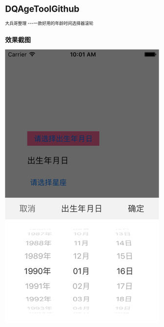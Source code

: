 # DQAgeToolGithub
大兵哥整理 ---一款好用的年龄时间选择器滚轮

## 效果截图

![image](https://github.com/wblt/DQAgeToolGithub/blob/master/20161206.png)
